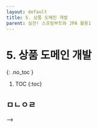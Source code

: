 ```yaml
---
layout: default
title: 5. 상품 도메인 개발
parent: 실전! 스프링부트와 JPA 활용1
---
```


# 5. 상품 도메인 개발
{: .no_toc }

1. TOC
{:toc}

## ㅁㄴㅇㄹ

-->